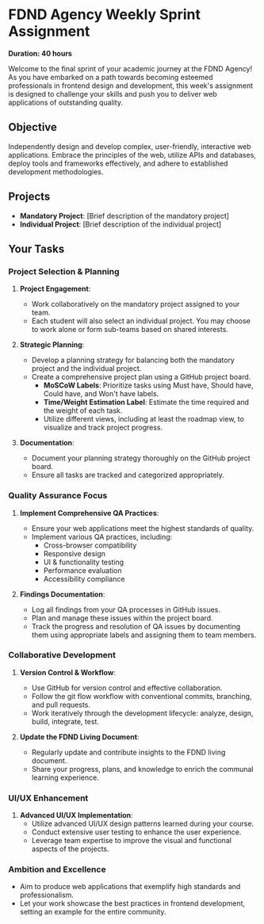 # FDND Agency Weekly Sprint Assignment

**Duration: 40 hours**

Welcome to the final sprint of your academic journey at the FDND Agency! As you have embarked on a path towards becoming esteemed professionals in frontend design and development, this week's assignment is designed to challenge your skills and push you to deliver web applications of outstanding quality.

## Objective
Independently design and develop complex, user-friendly, interactive web applications. Embrace the principles of the web, utilize APIs and databases, deploy tools and frameworks effectively, and adhere to established development methodologies.

## Projects
- **Mandatory Project**: [Brief description of the mandatory project]
- **Individual Project**: [Brief description of the individual project]

## Your Tasks

### Project Selection & Planning

1. **Project Engagement**:
   - Work collaboratively on the mandatory project assigned to your team.
   - Each student will also select an individual project. You may choose to work alone or form sub-teams based on shared interests.

2. **Strategic Planning**:
   - Develop a planning strategy for balancing both the mandatory project and the individual project.
   - Create a comprehensive project plan using a GitHub project board.
     - **MoSCoW Labels**: Prioritize tasks using Must have, Should have, Could have, and Won't have labels.
     - **Time/Weight Estimation Label**: Estimate the time required and the weight of each task.
     - Utilize different views, including at least the roadmap view, to visualize and track project progress.

3. **Documentation**:
   - Document your planning strategy thoroughly on the GitHub project board.
   - Ensure all tasks are tracked and categorized appropriately.

### Quality Assurance Focus

1. **Implement Comprehensive QA Practices**:
   - Ensure your web applications meet the highest standards of quality.
   - Implement various QA practices, including:
     - Cross-browser compatibility
     - Responsive design
     - UI & functionality testing
     - Performance evaluation
     - Accessibility compliance

2. **Findings Documentation**:
   - Log all findings from your QA processes in GitHub issues.
   - Plan and manage these issues within the project board.
   - Track the progress and resolution of QA issues by documenting them using appropriate labels and assigning them to team members.

### Collaborative Development

1. **Version Control & Workflow**:
   - Use GitHub for version control and effective collaboration.
   - Follow the git flow workflow with conventional commits, branching, and pull requests.
   - Work iteratively through the development lifecycle: analyze, design, build, integrate, test.

2. **Update the FDND Living Document**:
   - Regularly update and contribute insights to the FDND living document.
   - Share your progress, plans, and knowledge to enrich the communal learning experience.

### UI/UX Enhancement

1. **Advanced UI/UX Implementation**:
   - Utilize advanced UI/UX design patterns learned during your course.
   - Conduct extensive user testing to enhance the user experience.
   - Leverage team expertise to improve the visual and functional aspects of the projects.

### Ambition and Excellence
- Aim to produce web applications that exemplify high standards and professionalism.
- Let your work showcase the best practices in frontend development, setting an example for the entire community.
